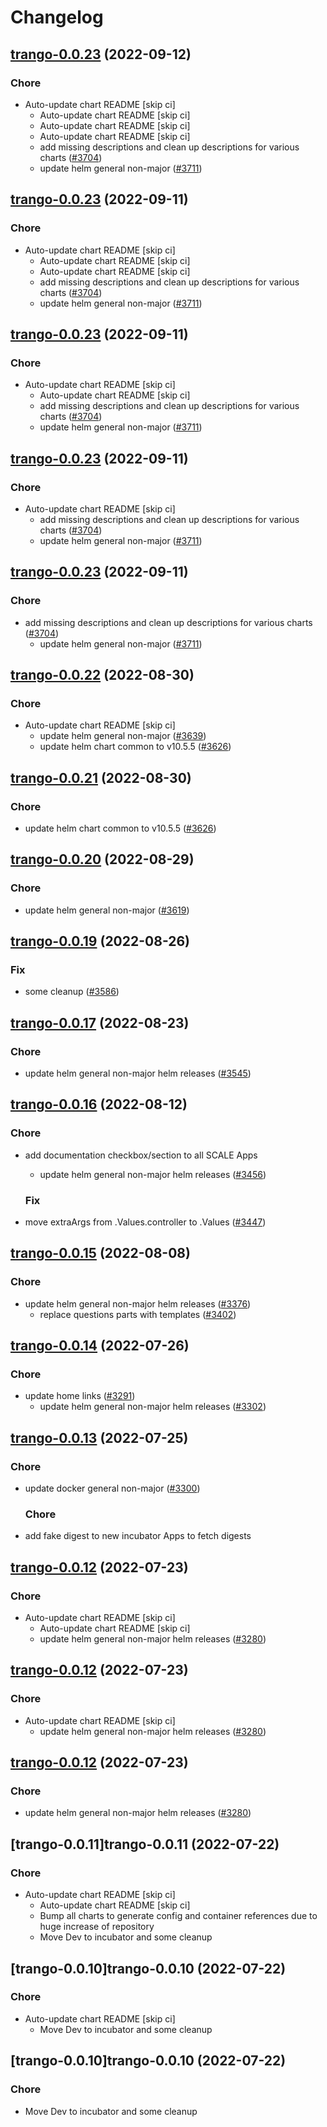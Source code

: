 # Changelog



## [trango-0.0.23](https://github.com/truecharts/charts/compare/trango-0.0.22...trango-0.0.23) (2022-09-12)

### Chore

- Auto-update chart README [skip ci]
  - Auto-update chart README [skip ci]
  - Auto-update chart README [skip ci]
  - Auto-update chart README [skip ci]
  - add missing descriptions and clean up descriptions for various charts ([#3704](https://github.com/truecharts/charts/issues/3704))
  - update helm general non-major ([#3711](https://github.com/truecharts/charts/issues/3711))




## [trango-0.0.23](https://github.com/truecharts/charts/compare/trango-0.0.22...trango-0.0.23) (2022-09-11)

### Chore

- Auto-update chart README [skip ci]
  - Auto-update chart README [skip ci]
  - Auto-update chart README [skip ci]
  - add missing descriptions and clean up descriptions for various charts ([#3704](https://github.com/truecharts/charts/issues/3704))
  - update helm general non-major ([#3711](https://github.com/truecharts/charts/issues/3711))




## [trango-0.0.23](https://github.com/truecharts/charts/compare/trango-0.0.22...trango-0.0.23) (2022-09-11)

### Chore

- Auto-update chart README [skip ci]
  - Auto-update chart README [skip ci]
  - add missing descriptions and clean up descriptions for various charts ([#3704](https://github.com/truecharts/charts/issues/3704))
  - update helm general non-major ([#3711](https://github.com/truecharts/charts/issues/3711))




## [trango-0.0.23](https://github.com/truecharts/charts/compare/trango-0.0.22...trango-0.0.23) (2022-09-11)

### Chore

- Auto-update chart README [skip ci]
  - add missing descriptions and clean up descriptions for various charts ([#3704](https://github.com/truecharts/charts/issues/3704))
  - update helm general non-major ([#3711](https://github.com/truecharts/charts/issues/3711))




## [trango-0.0.23](https://github.com/truecharts/charts/compare/trango-0.0.22...trango-0.0.23) (2022-09-11)

### Chore

- add missing descriptions and clean up descriptions for various charts ([#3704](https://github.com/truecharts/charts/issues/3704))
  - update helm general non-major ([#3711](https://github.com/truecharts/charts/issues/3711))




## [trango-0.0.22](https://github.com/truecharts/charts/compare/trango-0.0.20...trango-0.0.22) (2022-08-30)

### Chore

- Auto-update chart README [skip ci]
  - update helm general non-major ([#3639](https://github.com/truecharts/charts/issues/3639))
  - update helm chart common to v10.5.5 ([#3626](https://github.com/truecharts/charts/issues/3626))




## [trango-0.0.21](https://github.com/truecharts/charts/compare/trango-0.0.20...trango-0.0.21) (2022-08-30)

### Chore

- update helm chart common to v10.5.5 ([#3626](https://github.com/truecharts/charts/issues/3626))




## [trango-0.0.20](https://github.com/truecharts/charts/compare/trango-0.0.19...trango-0.0.20) (2022-08-29)

### Chore

- update helm general non-major ([#3619](https://github.com/truecharts/charts/issues/3619))




## [trango-0.0.19](https://github.com/truecharts/charts/compare/trango-0.0.17...trango-0.0.19) (2022-08-26)

### Fix

- some cleanup ([#3586](https://github.com/truecharts/charts/issues/3586))




## [trango-0.0.17](https://github.com/truecharts/charts/compare/trango-0.0.16...trango-0.0.17) (2022-08-23)

### Chore

- update helm general non-major helm releases ([#3545](https://github.com/truecharts/charts/issues/3545))




## [trango-0.0.16](https://github.com/truecharts/charts/compare/trango-0.0.15...trango-0.0.16) (2022-08-12)

### Chore

- add documentation checkbox/section to all SCALE Apps
  - update helm general non-major helm releases ([#3456](https://github.com/truecharts/charts/issues/3456))

  ### Fix

- move extraArgs from .Values.controller to .Values ([#3447](https://github.com/truecharts/charts/issues/3447))




## [trango-0.0.15](https://github.com/truecharts/charts/compare/trango-0.0.14...trango-0.0.15) (2022-08-08)

### Chore

- update helm general non-major helm releases ([#3376](https://github.com/truecharts/charts/issues/3376))
  - replace questions parts with templates ([#3402](https://github.com/truecharts/charts/issues/3402))




## [trango-0.0.14](https://github.com/truecharts/apps/compare/trango-0.0.13...trango-0.0.14) (2022-07-26)

### Chore

- update home links ([#3291](https://github.com/truecharts/apps/issues/3291))
  - update helm general non-major helm releases ([#3302](https://github.com/truecharts/apps/issues/3302))




## [trango-0.0.13](https://github.com/truecharts/apps/compare/trango-0.0.12...trango-0.0.13) (2022-07-25)

### Chore

- update docker general non-major ([#3300](https://github.com/truecharts/apps/issues/3300))

  ### Chore

- add fake digest to new incubator Apps to fetch digests




## [trango-0.0.12](https://github.com/truecharts/apps/compare/trango-0.0.11...trango-0.0.12) (2022-07-23)

### Chore

- Auto-update chart README [skip ci]
  - Auto-update chart README [skip ci]
  - update helm general non-major helm releases ([#3280](https://github.com/truecharts/apps/issues/3280))




## [trango-0.0.12](https://github.com/truecharts/apps/compare/trango-0.0.11...trango-0.0.12) (2022-07-23)

### Chore

- Auto-update chart README [skip ci]
  - update helm general non-major helm releases ([#3280](https://github.com/truecharts/apps/issues/3280))




## [trango-0.0.12](https://github.com/truecharts/apps/compare/trango-0.0.11...trango-0.0.12) (2022-07-23)

### Chore

- update helm general non-major helm releases ([#3280](https://github.com/truecharts/apps/issues/3280))




## [trango-0.0.11]trango-0.0.11 (2022-07-22)

### Chore

- Auto-update chart README [skip ci]
  - Auto-update chart README [skip ci]
  - Bump all charts to generate config and container references due to huge increase of repository
  - Move Dev to incubator and some cleanup




## [trango-0.0.10]trango-0.0.10 (2022-07-22)

### Chore

- Auto-update chart README [skip ci]
  - Move Dev to incubator and some cleanup




## [trango-0.0.10]trango-0.0.10 (2022-07-22)

### Chore

- Move Dev to incubator and some cleanup
